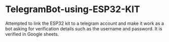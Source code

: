 # TelegramBot-using-ESP32-KIT
Attempted to link the ESP32 kit to a telegram account and make it work as a bot asking for verification details such as the username and password. It is verified in Google sheets.
